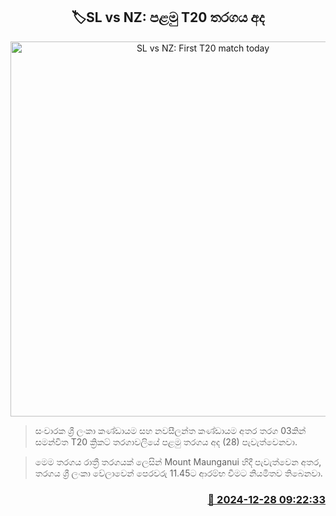 <p align='center'><b><h2 align='center' title='SL vs NZ: First T20 match today'>🏷SL vs NZ: පළමු T20 තරගය අද</h2></b></p>
<p align='center'><img src='https://helakuru.sgp1.cdn.digitaloceanspaces.com/esana/images/lib/sl-vs-nz-1st-odi.jpg' width='600' alt='SL vs NZ: First T20 match today'></p>

> සංචාරක ශ්‍රී ලංකා කණ්ඩායම සහ නවසීලන්ත කණ්ඩායම අතර තරග 03කින් සමන්විත T20 ක්‍රිකට් තරගාවලියේ පළමු තරගය අද (28) පැවැත්වෙනවා‍.

> මෙම තරගය රාත්‍රී තරගයක් ලෙසින් Mount Maunganui හිදී පැවැත්වෙන අතර, තරගය ශ්‍රී ලංකා වේලාවෙන් පෙරවරු 11.45ට ආරම්භ වීමට නියමිතව තිබෙනවා.



<h3 align='right'><a href='https://www.helakuru.lk/esana/p/106153/'>📅 2024-12-28 09:22:33</a></h3>
